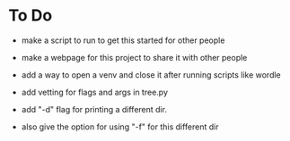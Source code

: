 # To Do

- make a script to run to get this started for other people
- make a webpage for this project to share it with other people

- add a way to open a venv and close it after running scripts like wordle
- add vetting for flags and args in tree.py
- add "-d" flag for printing a different dir.
- also give the option for using "-f" for this different dir